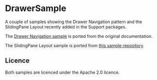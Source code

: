 DrawerSample
============

A couple of samples showing the Drawer Navigation pattern and the SlidingPane Layout recently added in the Support packages.

The [Drawer Navigation sample](http://developer.android.com/training/implementing-navigation/nav-drawer.html) is ported from the original documentation.

The SlidingPane Layout sample is ported from [this sample repository](https://github.com/mastro/android-support-library-archive/blob/master/samples/Support4Demos/src/com/example/android/supportv4/widget/SlidingPaneLayoutActivity.java).

Licence
-------
Both samples are licenced under the Apache 2.0 licence.
